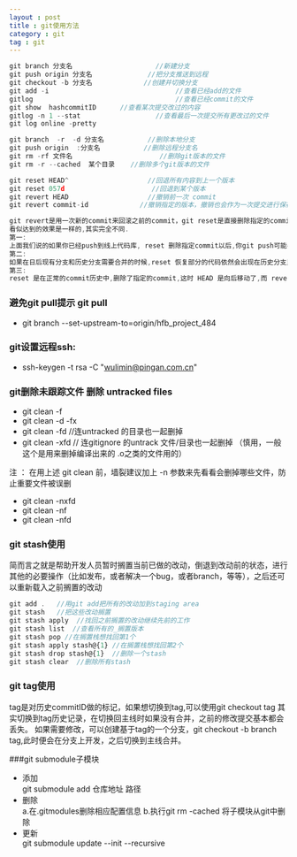 ```yaml
---
layout : post
title : git使用方法
category : git
tag : git
---
```

```javascript
git branch 分支名                     //新建分支
git push origin 分支名              //把分支推送到远程
git checkout -b 分支名             //创建并切换分支
git add -i                                //查看已经add的文件
gitlog                                    //查看已经commit的文件
git show  hashcommitID      //查看某次提交改过的内容
gitlog -n 1 --stat                   //查看最后一次提交所有更改过的文件
git log online -pretty 

git branch  -r  -d 分支名           //删除本地分支
git push origin  :分支名           //删除远程分支名
git rm -rf 文件名                      //删除git版本的文件
git rm -r --cached  某个目录    //删除多个git版本的文件

git reset HEAD^                    //回退所有内容到上一个版本
git reset 057d                      //回退到某个版本 
git revert HEAD                    //撤销前一次 commit
git revert commit-id             //撤销指定的版本，撤销也会作为一次提交进行保存

git revert是用一次新的commit来回滚之前的commit，git reset是直接删除指定的commit
看似达到的效果是一样的,其实完全不同.
第一:
上面我们说的如果你已经push到线上代码库, reset 删除指定commit以后,你git push可能导致一大堆冲突.但是revert 并不会.
第二:
如果在日后现有分支和历史分支需要合并的时候,reset 恢复部分的代码依然会出现在历史分支里.但是revert 方向提交的commit 并不会出现在历史分支里.
第三:
reset 是在正常的commit历史中,删除了指定的commit,这时 HEAD 是向后移动了,而 revert 是在正常的commit历史中再commit一次,只不过是反向提交,他的 HEAD 是一直向前的.
```

### 避免git pull提示      git pull <remote> <branch>
* git branch --set-upstream-to=origin/hfb_project_484

### git设置远程ssh:
* ssh-keygen -t rsa -C "wulimin@pingan.com.cn"

### git删除未跟踪文件 删除 untracked files
* git clean -f
* git clean -d -fx
* git clean -fd   //连untracked 的目录也一起删掉
* git clean -xfd  // 连gitignore 的untrack 文件/目录也一起删掉 （慎用，一般这个是用来删掉编译出来的 .o之类的文件用的）
 
注 ： 在用上述 git clean 前，墙裂建议加上 -n 参数来先看看会删掉哪些文件，防止重要文件被误删
* git clean -nxfd
* git clean -nf
* git clean -nfd

### git stash使用 
简而言之就是帮助开发人员暂时搁置当前已做的改动，倒退到改动前的状态，进行其他的必要操作（比如发布，或者解决一个bug，或者branch，等等），之后还可以重新载入之前搁置的改动
```javascript
git add .   //用git add把所有的改动加到staging area
git stash   //把这些改动搁置
git stash apply  //找回之前搁置的改动继续先前的工作
git stash list  //查看所有的_搁置版本
git stash pop //在搁置栈想找回第1个
git stash apply stash@{1} //在搁置栈想找回第2个
git stash drop stash@{1}  //删除一个stash
git stash clear  //删除所有stash
```

### git tag使用
tag是对历史commitID做的标记，如果想切换到tag,可以使用git checkout tag
其实切换到tag历史记录，在切换回主线时如果没有合并，之前的修改提交基本都会丢失。
如果需要修改，可以创建基于tag的一个分支，git checkout -b branch tag,此时便会在分支上开发，之后切换到主线合并。


###git submodule子模块
* 添加  <br>
git submodule add 仓库地址 路径
* 删除  <br>
a.在.gitmodules删除相应配置信息
b.执行git rm -cached 将子模块从git中删除
* 更新  <br>
git submodule update --init --recursive



















